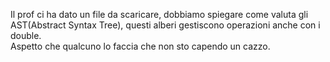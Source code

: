 Il prof ci ha dato un file da scaricare, dobbiamo spiegare come valuta gli AST(Abstract Syntax Tree), questi alberi gestiscono operazioni anche con i double.  
Aspetto che qualcuno lo faccia che non sto capendo un cazzo.